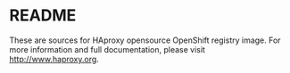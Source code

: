 README
======

These are sources for HAproxy opensource OpenShift registry image. For more
information and full documentation, please visit http://www.haproxy.org.
